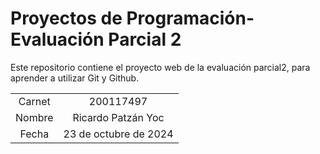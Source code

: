 # Proyectos de Programación- Evaluación Parcial 2

Este repositorio contiene el proyecto web  de la evaluación parcial2, para aprender a utilizar  Git y Github.

|               |                |
|:-------------:|:---------------:|
| Carnet        | 200117497      |      
| Nombre        | Ricardo Patzán Yoc        |       
| Fecha         |23 de octubre de 2024     |   
